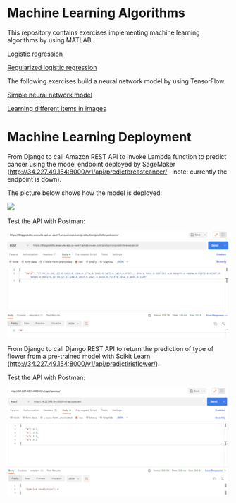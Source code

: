 # Machine Learning Algorithms

This repository contains exercises implementing machine learning algorithms by using MATLAB.

[Logistic regression](../master/logistic-regression.md)

[Regularized logistic regression](../master/regularized-logistic-regression.md)

The following exercises build a neural network model by using TensorFlow.

[Simple neural network model](../master//TensorFlow_Exercise_1.ipynb)

[Learning different items in images](../master/TensorFlow_Exercise_2.ipynb)

# Machine Learning Deployment

From Django to call Amazon REST API to invoke Lambda function to predict cancer using the model endpoint deployed by SageMaker (http://34.227.49.154:8000/v1/api/predictbreastcancer/ - note: currently the endpoint is down).

The picture below shows how the model is deployed:

<img src="https://d2908q01vomqb2.cloudfront.net/f1f836cb4ea6efb2a0b1b99f41ad8b103eff4b59/2021/03/31/1-diagram.jpg" width="500">

Test the API with Postman:

<img src="https://github.com/a-yosua/machine-learning/blob/master/images/amazon_api_test_1.png" width="600">

From Django to call Django REST API to return the prediction of type of flower from a pre-trained model with Scikit Learn (http://34.227.49.154:8000/v1/api/predictirisflower/).

Test the API with Postman:

<img src="https://github.com/a-yosua/machine-learning/blob/master/images/django_api_test_1.png" width="600">
